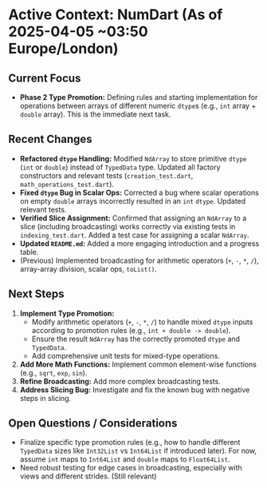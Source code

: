# Active Context: NumDart (As of 2025-04-05 ~03:50 Europe/London)

## Current Focus

- **Phase 2 Type Promotion:** Defining rules and starting implementation for
  operations between arrays of different numeric `dtype`s (e.g., `int` array +
  `double` array). This is the immediate next task.

## Recent Changes

- **Refactored `dtype` Handling:** Modified `NdArray` to store primitive `dtype`
  (`int` or `double`) instead of `TypedData` type. Updated all factory
  constructors and relevant tests (`creation_test.dart`,
  `math_operations_test.dart`).
- **Fixed `dtype` Bug in Scalar Ops:** Corrected a bug where scalar operations
  on empty `double` arrays incorrectly resulted in an `int` `dtype`. Updated
  relevant tests.
- **Verified Slice Assignment:** Confirmed that assigning an `NdArray` to a
  slice (including broadcasting) works correctly via existing tests in
  `indexing_test.dart`. Added a test case for assigning a scalar `NdArray`.
- **Updated `README.md`:** Added a more engaging introduction and a progress
  table.
- (Previous) Implemented broadcasting for arithmetic operators (`+`, `-`, `*`,
  `/`), array-array division, scalar ops, `toList()`.

## Next Steps

1. **Implement Type Promotion:**
   - Modify arithmetic operators (`+`, `-`, `*`, `/`) to handle mixed `dtype`
     inputs according to promotion rules (e.g., `int + double -> double`).
   - Ensure the result `NdArray` has the correctly promoted `dtype` and
     `TypedData`.
   - Add comprehensive unit tests for mixed-type operations.
2. **Add More Math Functions:** Implement common element-wise functions (e.g.,
   `sqrt`, `exp`, `sin`).
3. **Refine Broadcasting:** Add more complex broadcasting tests.
4. **Address Slicing Bug:** Investigate and fix the known bug with negative
   steps in slicing.

## Open Questions / Considerations

- Finalize specific type promotion rules (e.g., how to handle different
  `TypedData` sizes like `Int32List` vs `Int64List` if introduced later). For
  now, assume `int` maps to `Int64List` and `double` maps to `Float64List`.
- Need robust testing for edge cases in broadcasting, especially with views and
  different strides. (Still relevant)
